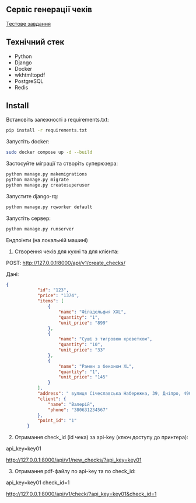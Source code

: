 ## Сервіс генерації чеків
[Тестове завдання](https://docs.google.com/document/d/1Dxp5BM7j3mcQ5lZRRL7yS9orFQypfp4CkozAgYy0PDs/edit) 
## Технічний стек

- Python
- Django
- Docker
- wkhtmltopdf
- PostgreSQL
- Redis

## Install

Встановіть залежності з requirements.txt:
```bash
pip install -r requirements.txt
```
Запустіть docker:
```bash
sudo docker compose up -d --build
```

Застосуйте міграції та створіть суперюзера:
```bash
python manage.py makemigrations
python manage.py migrate
python manage.py createsuperuser
```

Запустите django-rq:
```bash
python manage.py rqworker default
```
Запустіть сервер:
```bash
python manage.py runserver
```
Ендпоінти (на локальній машині)

1. Створення чеків для кухні та для клієнта:

POST: http://127.0.0.1:8000/api/v1/create_checks/

Дані:

```json
{
            "id": "123",
            "price": "1374",
            "items": [
                {
                    "name": "Фiладельфия XXL",
                    "quantity": "1",
                    "unit_price": "899"
                },
                {
                    "name": "Суші з тигровою креветкою",
                    "quantity": "10",
                    "unit_price": "33"
                },
                {
                    "name": "Рамен з беконом XL",
                    "quantity": "1",
                    "unit_price": "145"
                }
            ],
            "address": " вулиця Січеславська Набережна, 39, Дніпро, 49000",
            "client": {
                "name": "Валерiй",
                "phone": "380631234567"
            },
            "point_id": "1"
        }
```

2. Отримання check_id (id чека) за api-key (ключ доступу до принтера):

api_key=key01

http://127.0.0.1:8000/api/v1/new_checks/?api_key=key01

3. Отримання pdf-файлу по api-key та по check_id:

api_key=key01
check_id=1

http://127.0.0.1:8000/api/v1/check/?api_key=key01&check_id=1
